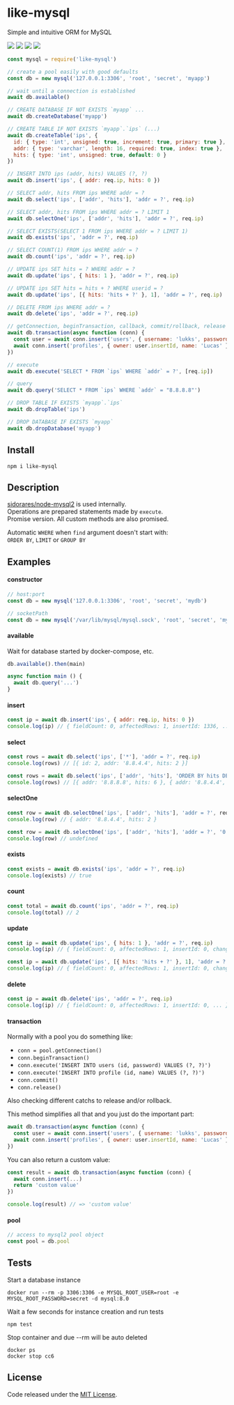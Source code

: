 # like-mysql

Simple and intuitive ORM for MySQL

![](https://img.shields.io/npm/v/like-mysql.svg) ![](https://img.shields.io/npm/dt/like-mysql.svg) ![](https://img.shields.io/badge/tested_with-tap-e683ff.svg) ![](https://img.shields.io/github/license/LuKks/like-mysql.svg)

```javascript
const mysql = require('like-mysql')

// create a pool easily with good defaults
const db = new mysql('127.0.0.1:3306', 'root', 'secret', 'myapp')

// wait until a connection is established
await db.available()

// CREATE DATABASE IF NOT EXISTS `myapp` ...
await db.createDatabase('myapp')

// CREATE TABLE IF NOT EXISTS `myapp`.`ips` (...)
await db.createTable('ips', {
  id: { type: 'int', unsigned: true, increment: true, primary: true },
  addr: { type: 'varchar', length: 16, required: true, index: true },
  hits: { type: 'int', unsigned: true, default: 0 }
})

// INSERT INTO ips (addr, hits) VALUES (?, ?)
await db.insert('ips', { addr: req.ip, hits: 0 })

// SELECT addr, hits FROM ips WHERE addr = ?
await db.select('ips', ['addr', 'hits'], 'addr = ?', req.ip)

// SELECT addr, hits FROM ips WHERE addr = ? LIMIT 1
await db.selectOne('ips', ['addr', 'hits'], 'addr = ?', req.ip)

// SELECT EXISTS(SELECT 1 FROM ips WHERE addr = ? LIMIT 1)
await db.exists('ips', 'addr = ?', req.ip)

// SELECT COUNT(1) FROM ips WHERE addr = ?
await db.count('ips', 'addr = ?', req.ip)

// UPDATE ips SET hits = ? WHERE addr = ?
await db.update('ips', { hits: 1 }, 'addr = ?', req.ip)

// UPDATE ips SET hits = hits + ? WHERE userid = ?
await db.update('ips', [{ hits: 'hits + ?' }, 1], 'addr = ?', req.ip)

// DELETE FROM ips WHERE addr = ?
await db.delete('ips', 'addr = ?', req.ip)

// getConnection, beginTransaction, callback, commit/rollback, release
await db.transaction(async function (conn) {
  const user = await conn.insert('users', { username: 'lukks', password: 'hwy123' })
  await conn.insert('profiles', { owner: user.insertId, name: 'Lucas' })
})

// execute
await db.execute('SELECT * FROM `ips` WHERE `addr` = ?', [req.ip])

// query
await db.query('SELECT * FROM `ips` WHERE `addr` = "8.8.8.8"')

// DROP TABLE IF EXISTS `myapp`.`ips`
await db.dropTable('ips')

// DROP DATABASE IF EXISTS `myapp`
await db.dropDatabase('myapp')
```

## Install
```
npm i like-mysql
```

## Description
[sidorares/node-mysql2](https://github.com/sidorares/node-mysql2) is used internally.\
Operations are prepared statements made by `execute`.\
Promise version. All custom methods are also promised.

Automatic `WHERE` when `find` argument doesn't start with:\
`ORDER BY`, `LIMIT` or `GROUP BY`

## Examples
#### constructor
```javascript
// host:port
const db = new mysql('127.0.0.1:3306', 'root', 'secret', 'mydb')

// socketPath
const db = new mysql('/var/lib/mysql/mysql.sock', 'root', 'secret', 'mydb')
```

#### available
Wait for database started by docker-compose, etc.
```javascript
db.available().then(main)

async function main () {
  await db.query('...')
}
```

#### insert
```javascript
const ip = await db.insert('ips', { addr: req.ip, hits: 0 })
console.log(ip) // { fieldCount: 0, affectedRows: 1, insertId: 1336, ... }
```

#### select
```javascript
const rows = await db.select('ips', ['*'], 'addr = ?', req.ip)
console.log(rows) // [{ id: 2, addr: '8.8.4.4', hits: 2 }]

const rows = await db.select('ips', ['addr', 'hits'], 'ORDER BY hits DESC')
console.log(rows) // [{ addr: '8.8.8.8', hits: 6 }, { addr: '8.8.4.4', hits: 2 }, ...]
```

#### selectOne
```javascript
const row = await db.selectOne('ips', ['addr', 'hits'], 'addr = ?', req.ip)
console.log(row) // { addr: '8.8.4.4', hits: 2 }

const row = await db.selectOne('ips', ['addr', 'hits'], 'addr = ?', '0.0.0.0')
console.log(row) // undefined
```

#### exists
```javascript
const exists = await db.exists('ips', 'addr = ?', req.ip)
console.log(exists) // true
```

#### count
```javascript
const total = await db.count('ips', 'addr = ?', req.ip)
console.log(total) // 2
```

#### update
```javascript
const ip = await db.update('ips', { hits: 1 }, 'addr = ?', req.ip)
console.log(ip) // { fieldCount: 0, affectedRows: 1, insertId: 0, changedRows: 1, ... }

const ip = await db.update('ips', [{ hits: 'hits + ?' }, 1], 'addr = ?', req.ip)
console.log(ip) // { fieldCount: 0, affectedRows: 1, insertId: 0, changedRows: 1, ... }
```

#### delete
```javascript
const ip = await db.delete('ips', 'addr = ?', req.ip)
console.log(ip) // { fieldCount: 0, affectedRows: 1, insertId: 0, ... }
```

#### transaction
Normally with a pool you do something like:
- `conn = pool.getConnection()`
- `conn.beginTransaction()`
- `conn.execute('INSERT INTO users (id, password) VALUES (?, ?)')`
- `conn.execute('INSERT INTO profile (id, name) VALUES (?, ?)')`
- `conn.commit()`
- `conn.release()`

Also checking different catchs to release and/or rollback.

This method simplifies all that and you just do the important part:
```javascript
await db.transaction(async function (conn) {
  const user = await conn.insert('users', { username: 'lukks', password: 'hwy123' })
  await conn.insert('profiles', { owner: user.insertId, name: 'Lucas' })
})
```

You can also return a custom value:
```javascript
const result = await db.transaction(async function (conn) {
  await conn.insert(...)
  return 'custom value'
})

console.log(result) // => 'custom value'
```

#### pool
```javascript
// access to mysql2 pool object
const pool = db.pool
```

## Tests
Start a database instance
```
docker run --rm -p 3306:3306 -e MYSQL_ROOT_USER=root -e MYSQL_ROOT_PASSWORD=secret -d mysql:8.0
```

Wait a few seconds for instance creation and run tests
```
npm test
```

Stop container and due --rm will be auto deleted
```
docker ps
docker stop cc6
```

## License
Code released under the [MIT License](https://github.com/LuKks/like-mysql/blob/master/LICENSE).
